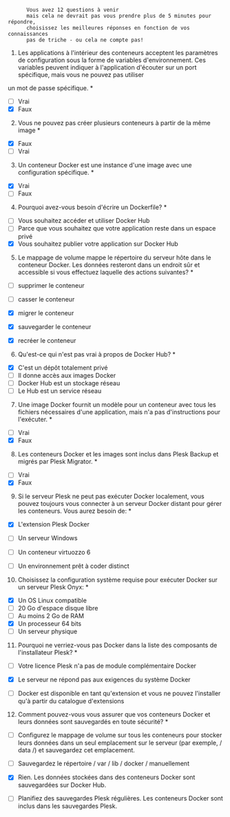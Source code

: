           Vous avez 12 questions à venir
          mais cela ne devrait pas vous prendre plus de 5 minutes pour répondre,
          choisissez les meilleures réponses en fonction de vos connaissances 
          pas de triche - ou cela ne compte pas!

1. Les applications à l'intérieur des conteneurs acceptent les paramètres de
configuration sous la forme de variables d'environnement.
Ces variables peuvent indiquer à l'application d'écouter 
sur un port spécifique, mais vous ne pouvez pas utiliser

un mot de passe spécifique. *
- [ ] Vrai
- [x] Faux

2. Vous ne pouvez pas créer plusieurs conteneurs à partir de la même image *

- [x] Faux
- [ ] Vrai

3. Un conteneur Docker est une instance d'une image avec une configuration spécifique. *

- [x] Vrai
- [ ] Faux

4. Pourquoi avez-vous besoin d'écrire un Dockerfile? *

- [ ] Vous souhaitez accéder et utiliser Docker Hub
- [ ] Parce que vous souhaitez que votre application reste dans un espace privé
- [x] Vous souhaitez publier votre application sur Docker Hub

5. Le mappage de volume mappe le répertoire du serveur hôte dans le conteneur Docker.
Les données resteront dans un endroit sûr et accessible si vous effectuez laquelle des actions suivantes? *

- [ ] supprimer le conteneur
- [ ] casser le conteneur
- [x] migrer le conteneur
- [x] sauvegarder le conteneur
- [x] recréer le conteneur


6. Qu'est-ce qui n'est pas vrai à propos de Docker Hub? *

- [x] C'est un dépôt totalement privé
- [ ] Il donne accès aux images Docker
- [ ] Docker Hub est un stockage réseau
- [ ] Le Hub est un service réseau

7. Une image Docker fournit un modèle pour un conteneur avec tous les fichiers nécessaires d'une application,
mais n'a pas d'instructions pour l'exécuter. *

- [ ] Vrai
- [x] Faux

8. Les conteneurs Docker et les images sont inclus dans Plesk Backup et migrés par Plesk Migrator. *

- [ ] Vrai
- [x] Faux

9. Si le serveur Plesk ne peut pas exécuter Docker localement, 
vous pouvez toujours vous connecter à un serveur Docker distant pour gérer les conteneurs. Vous aurez besoin de: *

- [x] L'extension Plesk Docker
- [ ] Un serveur Windows
- [ ] Un conteneur virtuozzo 6
- [ ] Un environnement prêt à coder distinct


10. Choisissez la configuration système requise pour exécuter Docker sur un serveur Plesk Onyx: *

- [x] Un OS Linux compatible
- [ ] 20 Go d'espace disque libre
- [ ] Au moins 2 Go de RAM
- [x] Un processeur 64 bits
- [ ] Un serveur physique

11. Pourquoi ne verriez-vous pas Docker dans la liste des composants de l'installateur Plesk? *

- [ ] Votre licence Plesk n'a pas de module complémentaire Docker
- [x] Le serveur ne répond pas aux exigences du système Docker
- [ ] Docker est disponible en tant qu'extension et vous ne pouvez l'installer qu'à partir du catalogue d'extensions


12. Comment pouvez-vous vous assurer que vos conteneurs Docker et leurs données sont sauvegardés en toute sécurité? *

- [ ] Configurez le mappage de volume sur tous les conteneurs pour stocker leurs données dans un seul 
emplacement sur le serveur (par exemple, / data /) et sauvegardez cet emplacement.

- [ ] Sauvegardez le répertoire / var / lib / docker / manuellement

- [x] Rien. Les données stockées dans des conteneurs Docker sont sauvegardées sur Docker Hub.

- [ ] Planifiez des sauvegardes Plesk régulières. Les conteneurs Docker sont inclus dans les sauvegardes Plesk.
